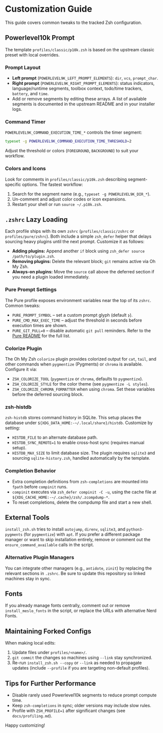 # Customization Guide

This guide covers common tweaks to the tracked Zsh configuration.

## Powerlevel10k Prompt
The template `profiles/classic/p10k.zsh` is based on the upstream classic preset with local overrides.

### Prompt Layout
- **Left prompt** (`POWERLEVEL9K_LEFT_PROMPT_ELEMENTS`): `dir`, `vcs`, `prompt_char`.
- **Right prompt** (`POWERLEVEL9K_RIGHT_PROMPT_ELEMENTS`): status indicators, language/runtime segments, toolbox context, todo/time trackers, `battery`, and `time`.
- Add or remove segments by editing these arrays. A list of available segments is documented in the upstream README and in your installer logs.

### Command Timer
`POWERLEVEL9K_COMMAND_EXECUTION_TIME_*` controls the timer segment:
```zsh
typeset -g POWERLEVEL9K_COMMAND_EXECUTION_TIME_THRESHOLD=2
```
Adjust the threshold or colors (`FOREGROUND`, `BACKGROUND`) to suit your workflow.

### Colors and Icons
Look for comments in `profiles/classic/p10k.zsh` describing segment-specific options. The fastest workflow:
1. Search for the segment name (e.g., `typeset -g POWERLEVEL9K_DIR_*`).
2. Un-comment and adjust color codes or icon expansions.
3. Restart your shell or run `source ~/.p10k.zsh`.

## `.zshrc` Lazy Loading
Each profile ships with its own `zshrc` (`profiles/classic/zshrc` or `profiles/pure/zshrc`). Both include a simple `zsh_defer` helper that delays sourcing heavy plugins until the next prompt. Customize it as follows:
- **Adding plugins:** Append another `if` block using `zsh_defer source /path/to/plugin.zsh`.
- **Removing plugins:** Delete the relevant block; `git` remains active via Oh My Zsh.
- **Always-on plugins:** Move the `source` call above the deferred section if you need a plugin loaded immediately.

### Pure Prompt Settings
The Pure profile exposes environment variables near the top of its `zshrc`. Common tweaks:
- `PURE_PROMPT_SYMBOL` – set a custom prompt glyph (default `❯`).
- `PURE_CMD_MAX_EXEC_TIME` – adjust the threshold in seconds before execution times are shown.
- `PURE_GIT_PULL=0` – disable automatic `git pull` reminders.
Refer to the [Pure README](https://github.com/sindresorhus/pure#options) for the full list.

### Colorize Plugin
The Oh My Zsh `colorize` plugin provides colorized output for `cat`, `tail`, and other commands when `pygmentize` (Pygments) or `chroma` is available. Configure it via:
- `ZSH_COLORIZE_TOOL` (`pygmentize` or `chroma`, defaults to `pygmentize`).
- `ZSH_COLORIZE_STYLE` for the color theme (see `pygmentize -L styles`).
- `ZSH_COLORIZE_CHROMA_FORMATTER` when using `chroma`.
Set these variables before the deferred sourcing block.

### zsh-histdb
`zsh-histdb` stores command history in SQLite. This setup places the database under `${XDG_DATA_HOME:-~/.local/share}/histdb`. Customize by setting:
- `HISTDB_FILE` to an alternate database path.
- `HISTDB_SYNC_REMOTE=1` to enable cross-host sync (requires manual setup).
- `HISTDB_MAX_SIZE` to limit database size.
The plugin requires `sqlite3` and sourcing `sqlite-history.zsh`, handled automatically by the template.

### Completion Behavior
- Extra completion definitions from `zsh-completions` are mounted into `fpath` before `compinit` runs.
- `compinit` executes via `zsh_defer compinit -C -u`, using the cache file at `${XDG_CACHE_HOME:-~/.cache}/zsh/.zcompdump-*`.
- To reset completions, delete the compdump file and start a new shell.

## External Tools
`install_zsh.sh` tries to install `autojump`, `direnv`, `sqlite3`, and `python3-pygments` (for `pygmentize`) with `apt`. If you prefer a different package manager or want to skip installation entirely, remove or comment out the `ensure_command_available` calls in the script.

### Alternative Plugin Managers
You can integrate other managers (e.g., `antidote`, `zinit`) by replacing the relevant sections in `.zshrc`. Be sure to update this repository so linked machines stay in sync.

## Fonts
If you already manage fonts centrally, comment out or remove `install_meslo_fonts` in the script, or replace the URLs with alternative Nerd Fonts.

## Maintaining Forked Configs
When making local edits:
1. Update files under `profiles/<name>/`.
2. `git commit` the changes so machines using `--link` stay synchronized.
3. Re-run `install_zsh.sh --copy` or `--link` as needed to propagate updates (include `--profile` if you are targeting non-default profiles).

## Tips for Further Performance
- Disable rarely used Powerlevel10k segments to reduce prompt compute time.
- Keep `zsh-completions` in sync; older versions may include slow rules.
- Profile with `ZSH_PROFILE=1` after significant changes (see `docs/profiling.md`).

Happy customizing!
